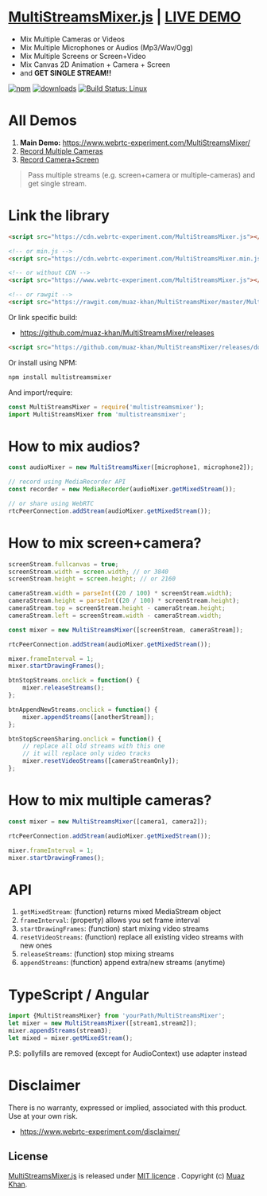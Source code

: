 # [MultiStreamsMixer.js](https://github.com/muaz-khan/MultiStreamsMixer) | [LIVE DEMO](https://www.webrtc-experiment.com/MultiStreamsMixer/)

* Mix Multiple Cameras or Videos
* Mix Multiple Microphones or Audios (Mp3/Wav/Ogg)
* Mix Multiple Screens or Screen+Video
* Mix Canvas 2D Animation + Camera + Screen
* and **GET SINGLE STREAM!!**

[![npm](https://img.shields.io/npm/v/multistreamsmixer.svg)](https://npmjs.org/package/multistreamsmixer) [![downloads](https://img.shields.io/npm/dm/multistreamsmixer.svg)](https://npmjs.org/package/multistreamsmixer) [![Build Status: Linux](https://travis-ci.org/muaz-khan/MultiStreamsMixer.png?branch=master)](https://travis-ci.org/muaz-khan/MultiStreamsMixer)

# All Demos

1. **Main Demo:** https://www.webrtc-experiment.com/MultiStreamsMixer/
2. [Record Multiple Cameras](https://www.webrtc-experiment.com/RecordRTC/simple-demos/multi-cameras-recording.html)
3. [Record Camera+Screen](https://www.webrtc-experiment.com/RecordRTC/simple-demos/video-plus-screen-recording.html)

> Pass multiple streams (e.g. screen+camera or multiple-cameras) and get single stream. 

# Link the library

```html
<script src="https://cdn.webrtc-experiment.com/MultiStreamsMixer.js"></script>

<!-- or min.js -->
<script src="https://cdn.webrtc-experiment.com/MultiStreamsMixer.min.js"></script>

<!-- or without CDN -->
<script src="https://www.webrtc-experiment.com/MultiStreamsMixer.js"></script>

<!-- or rawgit -->
<script src="https://rawgit.com/muaz-khan/MultiStreamsMixer/master/MultiStreamsMixer.js"></script>
```

Or link specific build:

* https://github.com/muaz-khan/MultiStreamsMixer/releases

```html
<script src="https://github.com/muaz-khan/MultiStreamsMixer/releases/download/1.0.4/MultiStreamsMixer.js"></script>
```

Or install using NPM:

```sh
npm install multistreamsmixer
```

And import/require:

```javascript
const MultiStreamsMixer = require('multistreamsmixer');
import MultiStreamsMixer from 'multistreamsmixer';
```

# How to mix audios?

```javascript
const audioMixer = new MultiStreamsMixer([microphone1, microphone2]);

// record using MediaRecorder API
const recorder = new MediaRecorder(audioMixer.getMixedStream());

// or share using WebRTC
rtcPeerConnection.addStream(audioMixer.getMixedStream());
```

# How to mix screen+camera?

```javascript
screenStream.fullcanvas = true;
screenStream.width = screen.width; // or 3840
screenStream.height = screen.height; // or 2160 

cameraStream.width = parseInt((20 / 100) * screenStream.width);
cameraStream.height = parseInt((20 / 100) * screenStream.height);
cameraStream.top = screenStream.height - cameraStream.height;
cameraStream.left = screenStream.width - cameraStream.width;

const mixer = new MultiStreamsMixer([screenStream, cameraStream]);

rtcPeerConnection.addStream(audioMixer.getMixedStream());

mixer.frameInterval = 1;
mixer.startDrawingFrames();

btnStopStreams.onclick = function() {
    mixer.releaseStreams();
};

btnAppendNewStreams.onclick = function() {
    mixer.appendStreams([anotherStream]);
};

btnStopScreenSharing.onclick = function() {
    // replace all old streams with this one
    // it will replace only video tracks
    mixer.resetVideoStreams([cameraStreamOnly]);
};
```

# How to mix multiple cameras?

```javascript
const mixer = new MultiStreamsMixer([camera1, camera2]);

rtcPeerConnection.addStream(audioMixer.getMixedStream());

mixer.frameInterval = 1;
mixer.startDrawingFrames();
```

# API

1. `getMixedStream`: (function) returns mixed MediaStream object
2. `frameInterval`: (property) allows you set frame interval
3. `startDrawingFrames`: (function) start mixing video streams
4. `resetVideoStreams`: (function) replace all existing video streams with new ones
5. `releaseStreams`: (function) stop mixing streams
6. `appendStreams`: (function) append extra/new streams (anytime)

# TypeScript / Angular

```javascript
import {MultiStreamsMixer} from 'yourPath/MultiStreamsMixer';
let mixer = new MultiStreamsMixer([stream1,stream2]);
mixer.appendStreams(stream3);
let mixed = mixer.getMixedStream();
```
P.S: pollyfills are removed (except for AudioContext) use adapter instead

# Disclaimer

There is no warranty, expressed or implied, associated with this product. Use at your own risk.

* https://www.webrtc-experiment.com/disclaimer/

## License

[MultiStreamsMixer.js](https://github.com/muaz-khan/MultiStreamsMixer) is released under [MIT licence](https://github.com/muaz-khan/MultiStreamsMixer/blob/master/LICENSE) . Copyright (c) [Muaz Khan](https://MuazKhan.com).
